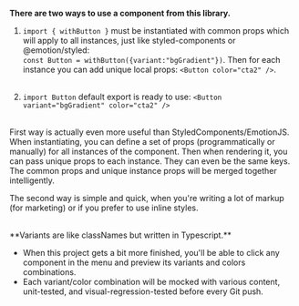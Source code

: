 **There are two ways to use a component from this library.**

1. `import { withButton }` must be instantiated with common props which will apply to all instances, just like styled-components or @emotion/styled:  
   `const Button = withButton({variant:"bgGradient"})`. Then for each instance you can add unique local props: `<Button color="cta2" />`.  
   <br />

2. `import Button` default export is ready to use: `<Button variant="bgGradient" color="cta2" />`  
   <br />

First way is actually even more useful than StyledComponents/EmotionJS. When instantiating, you can define a set of props (programmatically or manually) for all instances of the component. Then when rendering it, you can pass unique props to each instance. They can even be the same keys. The common props and unique instance props will be merged together intelligently.

The second way is simple and quick, when you're writing a lot of markup (for marketing) or if you prefer to use inline styles.

<br />
**Variants are like classNames but written in Typescript.**

- When this project gets a bit more finished, you'll be able to click any component in the menu and preview its variants and colors combinations.
- Each variant/color combination will be mocked with various content, unit-tested, and visual-regression-tested before every Git push.
